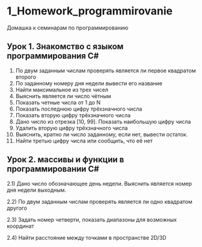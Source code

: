 # 1_Homework_programmirovanie
Домашка к семинарам по программированию
 ## Урок 1. Знакомство с языком программирования С#
1) По двум заданным числам проверять является ли первое квадратом второго
2) По заданному номеру дня недели вывести его название
3) Найти максимальное из трех чисел
4) Выяснить является ли число чётным
5) Показать четные числа от 1 до N
6) Показать последнюю цифру трёхзначного числа
7) Показать вторую цифру трёхзначного числа
8) Дано число из отрезка [10, 99]. Показать наибольшую цифру числа
9) Удалить вторую цифру трёхзначного числа
10) Выяснить, кратно ли число заданному, если нет, вывести остаток.
11) Найти третью цифру числа или сообщить, что её нет

 ## Урок 2. массивы и функции в программировании С#
 2.1) Дано число обозначающее день недели. Выяснить является номер дня недели выходным.

 2.2) По двум заданным числам проверять является ли одно квадратом другого

 2.3) Задать номер четверти, показать диапазоны для возможных координат

 2.4) Найти расстояние между точками в пространстве 2D/3D